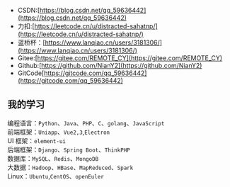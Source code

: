 * CSDN:[https://blog.csdn.net/qq_59636442](https://blog.csdn.net/qq_59636442)
* 力扣:[https://leetcode.cn/u/distracted-sahatnp/](https://leetcode.cn/u/distracted-sahatnp/)
* 蓝桥杯：[https://www.lanqiao.cn/users/3181306/](https://www.lanqiao.cn/users/3181306/)
* Gitee:[https://gitee.com/REMOTE_CY](https://gitee.com/REMOTE_CY)
* Github:[https://github.com/NianY2](https://github.com/NianY2)
* GitCode[https://gitcode.com/qq_59636442](https://gitcode.com/qq_59636442)

## 我的学习
编程语言：`Python`、`Java`、`PHP`、`C`、`golang`、`JavaScript`  
前端框架：`Uniapp`、`Vue2,3`,`Electron`  
UI 框架：`element-ui`  
后端框架：`Django`、`Spring Boot`、`ThinkPHP`  
数据库：`MySQL`、`Redis`、`MongoDB`  
大数据：`Hadoop`、`HBase`、`MapReduced`、`Spark`  
Linux：`Ubuntu`,`CentOS`、`openEuler`  